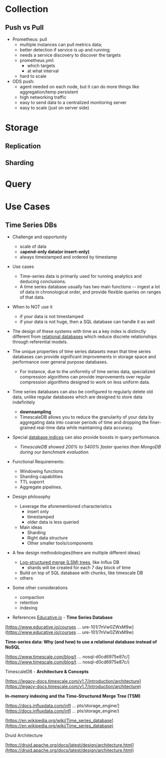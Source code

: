 # Collection
## Push vs Pull
- Prometheus: pull
	- multiple instances can pull metrics data;
	- better detection if service is up and running;
	- needs a service discovery to discover the targets
	- prometheus.yml:
		- which targets
		- at what interval
    - hard to scale
- ODS push: 
	- agent needed on each node, but it can do more things like aggregation/temp persistent
	- high networking traffic
	- easy to send data to a centralized monitoring server
	- easy to scale (just on server side)
# Storage
## Replication
## Sharding

# Query
# Use Cases
## Time Series DBs
- Challenge and opportunity
     - scale of data
     - a****apend-only data(or insert-only)****
     - always timestamped and ordered by timestamp
 - Use cases
     - Time-series data is primarily used for running analytics and deducing conclusions.
     - A time series database usually has two main functions -- ingest a lot of data in chronological order, and provide flexible queries on ranges of that data.
 - When to NOT use it
     - if your data is not timestamped
     - if your data is not huge, then a SQL database can handle it as well
 - The design of these systems with time as a key index is distinctly different from [relational databases](https://en.wikipedia.org/wiki/Relational_database) which reduce discrete relationships through referential models.
 - The unique properties of time series datasets mean that time series databases can provide significant improvements in storage space and performance over general purpose databases.
     - For instance, due to the uniformity of time series data, specialized compression algorithms can provide improvements over regular compression algorithms designed to work on less uniform data.
 - Time series databases can also be configured to regularly delete old data, unlike regular databases which are designed to store data indefinitely
     - ****downsampling****
     - TimescaleDB allows you to reduce the granularity of your data by aggregating data into coarser periods of time and dropping the finer-grained real-time data while maintaining data accuracy.
 - Special [database indices](https://en.wikipedia.org/wiki/Database_index) can also provide boosts in query performance.
     - *TimescaleDB showed 200% to 5400% faster queries than MongoDB during our benchmark evaluation.*

 - Functional Requirements:
     - Windowing functions
     - Sharding capabilities
     - TTL suporrt
     - Aggregate pipelines.
 - Design philosophy
     - Leverage the aforementioned characteristics
         - insert only
         - timestamped
         - older data is less queried
     - Main ideas
         - Sharding
         - Right data structure
         - Other smaller tools/components
 - A few design methodologies(there are multiple different ideas)
     - [Log-structured merge (LSM) trees](http://www.cs.umb.edu/~poneil/lsmtree.pdf), like Influx DB
         - shards will be created for each 7 day block of time
     - Build on top of SQL database with chunks, like timescale DB
     - others
 - Some other considerations
   - compaction
   - retention
   - indexing

- References
 [Educative.io](http://Educative.io) - ****Time Series Database****

[https://www.educative.io/courses ... ure-101/7nVw0ZWxM9w](https://www.educative.io/courses ... ure-101/7nVw0ZWxM9w)

****Time-series data: Why (and how) to use a relational database instead of NoSQL****

[https://www.timescale.com/blog/t ... nosql-d0cd6975e87c/](https://www.timescale.com/blog/t ... nosql-d0cd6975e87c/)

TimescaleDB - ****Architecture & Concepts****

[https://legacy-docs.timescale.com/v1.7/introduction/architecture](https://legacy-docs.timescale.com/v1.7/introduction/architecture)

**In-memory indexing and the Time-Structured Merge Tree (TSM)**

[https://docs.influxdata.com/infl ... pts/storage_engine/](https://docs.influxdata.com/infl ... pts/storage_engine/)

[https://en.wikipedia.org/wiki/Time_series_database](https://en.wikipedia.org/wiki/Time_series_database)

Druid Architecture

[https://druid.apache.org/docs/latest/design/architecture.html](https://druid.apache.org/docs/latest/design/architecture.html)